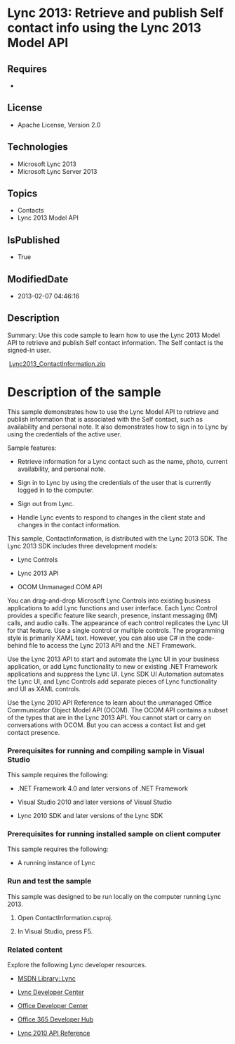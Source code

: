 # Lync 2013: Retrieve and publish Self contact info using the Lync 2013 Model API
## Requires
* 
## License
* Apache License, Version 2.0
## Technologies
* Microsoft Lync 2013
* Microsoft Lync Server 2013
## Topics
* Contacts
* Lync 2013 Model API
## IsPublished
* True
## ModifiedDate
* 2013-02-07 04:46:16
## Description

<div id="header">Summary: Use this code sample to learn how to use the Lync 2013 Model API to retrieve and publish Self contact information. The Self contact is the signed-in user.</div>
<div id="mainSection">
<div id="mainBody">
<div class="introduction">
<p>&nbsp;<a id="75711" href="/Lync-2013-Retrieve-and-91ebdca7/file/75711/1/Lync2013_ContactInformation.zip">Lync2013_ContactInformation.zip</a></p>
</div>
<h1 class="heading">Description of the sample</h1>
<div class="section" id="sectionSection0">
<p>This sample demonstrates how to use the Lync Model API to retrieve and publish information that is associated with the Self contact, such as availability and personal note. It also demonstrates how to sign in to Lync by using the credentials of the active
 user.</p>
<p>Sample features:</p>
<ul>
<li>
<p>Retrieve information for a Lync contact such as the name, photo, current availability, and personal note.</p>
</li><li>
<p>Sign in to Lync by using the credentials of the user that is currently logged in to the computer.</p>
</li><li>
<p>Sign out from Lync.</p>
</li><li>
<p>Handle Lync events to respond to changes in the client state and changes in the contact information.</p>
</li></ul>
<p>This sample, ContactInformation, is distributed with the Lync 2013 SDK. The Lync 2013 SDK includes three development models:</p>
<ul>
<li>
<p>Lync Controls</p>
</li><li>
<p>Lync 2013 API</p>
</li><li>
<p>OCOM Unmanaged COM API</p>
</li></ul>
<p>You can drag-and-drop Microsoft Lync Controls into existing business applications to add Lync functions and user interface. Each Lync Control provides a specific feature like search, presence, instant messaging (IM) calls, and audio calls. The appearance
 of each control replicates the Lync UI for that feature. Use a single control or multiple controls. The programming style is primarily XAML text. However, you can also use C# in the code-behind file to access the Lync 2013 API and the .NET Framework.</p>
<p>Use the Lync 2013 API to start and automate the Lync UI in your business application, or add Lync functionality to new or existing .NET Framework applications and suppress the Lync UI. Lync SDK UI Automation automates the Lync UI, and Lync Controls add separate
 pieces of Lync functionality and UI as XAML controls.</p>
<p>Use the Lync 2010 API Reference to learn about the unmanaged Office Communicator Object Model API (OCOM). The OCOM API contains a subset of the types that are in the Lync 2013 API. You cannot start or carry on conversations with OCOM. But you can access
 a contact list and get contact presence.</p>
<h3 class="subHeading">Prerequisites for running and compiling sample in Visual Studio</h3>
<div class="subsection">
<p>This sample requires the following:</p>
<ul>
<li>
<p>.NET Framework 4.0 and later versions of .NET Framework</p>
</li><li>
<p>Visual Studio 2010 and later versions of Visual Studio</p>
</li><li>
<p>Lync 2010 SDK and later versions of the Lync SDK</p>
</li></ul>
</div>
<h3 class="subHeading">Prerequisites for running installed sample on client computer</h3>
<div class="subsection">
<p>This sample requires the following:</p>
<ul>
<li>
<p>A running instance of Lync</p>
</li></ul>
</div>
<h3 class="subHeading">Run and test the sample</h3>
<div class="subsection">
<p>This sample was designed to be run locally on the computer running Lync 2013.</p>
<ol>
<li>
<p>Open ContactInformation.csproj.</p>
</li><li>
<p>In Visual Studio, press F5.</p>
</li></ol>
</div>
<h3 class="subHeading">Related content</h3>
<div class="subsection">
<p>Explore the following Lync developer resources.</p>
<ul>
<li>
<p><a href="http://msdn.microsoft.com/en-us/library/gg455051.aspx" target="_blank">MSDN Library: Lync</a></p>
</li><li>
<p><a href="http://msdn.microsoft.com/en-us/lync/gg132942.aspx" target="_blank">Lync Developer Center</a></p>
</li><li>
<p><a href="http://msdn.microsoft.com/en-us/office/aa905340.aspx" target="_blank">Office Developer Center</a></p>
</li><li>
<p><a href="http://msdn.microsoft.com/en-us/office/hh506337.aspx" target="_blank">Office 365 Developer Hub</a></p>
</li><li>
<p><a href="http://gallery.technet.microsoft.com/Lync-2010-API-Reference-48d2c5c9" target="_blank">Lync 2010 API Reference</a></p>
</li></ul>
</div>
</div>
</div>
</div>
